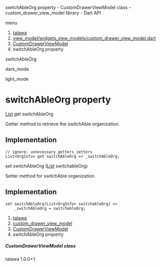 




switchAbleOrg property - CustomDrawerViewModel class - custom\_drawer\_view\_model library - Dart API







menu

1. [talawa](../../index.html)
2. [view\_model/widgets\_view\_models/custom\_drawer\_view\_model.dart](../../file-___home_harshil_Desktop_open-source_palisadoes_talawa_lib_view_model_widgets_view_models_custom_drawer_view_model/)
3. [CustomDrawerViewModel](../../file-___home_harshil_Desktop_open-source_palisadoes_talawa_lib_view_model_widgets_view_models_custom_drawer_view_model/CustomDrawerViewModel-class.html)
4. switchAbleOrg property

switchAbleOrg


dark\_mode

light\_mode




# switchAbleOrg property


[List](https://api.flutter.dev/flutter/dart-core/List-class.html)
get
switchAbleOrg

Getter method to retrieve the switchAble organization.


## Implementation

```
// ignore: unnecessary_getters_setters
List<OrgInfo> get switchAbleOrg => _switchAbleOrg;
```


set
switchAbleOrg
([List](https://api.flutter.dev/flutter/dart-core/List-class.html) switchableOrg)

Setter method for switchAble organization.


## Implementation

```
set switchAbleOrg(List<OrgInfo> switchableOrg) =>
    _switchAbleOrg = switchableOrg;
```


 


1. [talawa](../../index.html)
2. [custom\_drawer\_view\_model](../../file-___home_harshil_Desktop_open-source_palisadoes_talawa_lib_view_model_widgets_view_models_custom_drawer_view_model/)
3. [CustomDrawerViewModel](../../file-___home_harshil_Desktop_open-source_palisadoes_talawa_lib_view_model_widgets_view_models_custom_drawer_view_model/CustomDrawerViewModel-class.html)
4. switchAbleOrg property

##### CustomDrawerViewModel class





talawa
1.0.0+1






